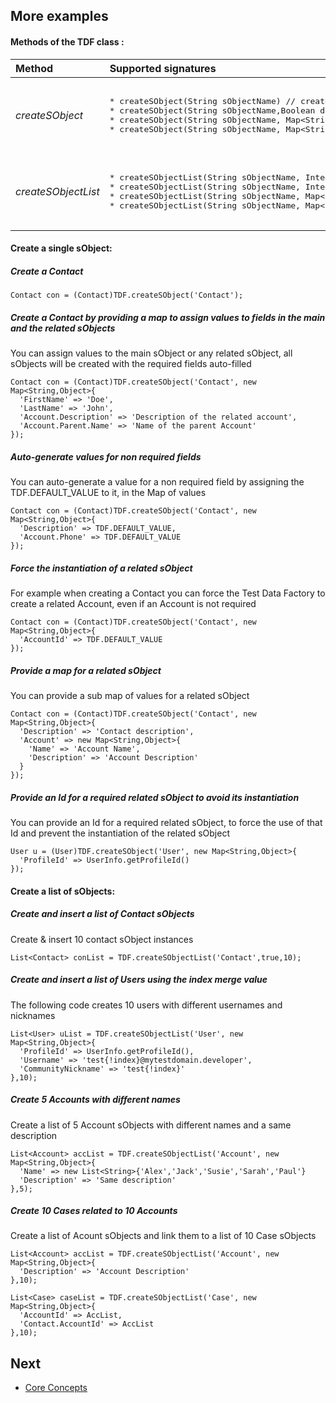 
## More examples


#### Methods of the TDF class :


<table>
<thead>
<tr>
  <th align='left'>Method</th>
  <th align='left'>Supported signatures</th>
</tr>
</thead>
<tbody>
<tr>
  <td>
  <em>createSObject</em>
  </td>
  <td>
<pre lang='apex'>  
* createSObject(String sObjectName) // create an sObject with all required fields auto-filled and insert all sObjects
* createSObject(String sObjectName,Boolean doInsert) // create an sObject with all required fields auto-filled and insert all sObjects if the doInsert = true
* createSObject(String sObjectName, Map&lt;String,Object&gt; mapValuesOverride) // create an sObject with all required fields auto-filled, assign the values defined in the mapValuesOverride and insert all sObjects if the doInsert = true
* createSObject(String sObjectName, Map&lt;String,Object&gt; mapValuesOverride, Boolean doInsert) // create an sObject with all required fields auto-filled, assign the values defined in the mapValuesOverride and insert all sObjects if the doInsert = true

</pre>
  </td>
</tr>
<tr>
</tr>
<tr>
  <td>
  <em>createSObjectList</em>
  </td>
  <td>
<pre lang='apex'>  
* createSObjectList(String sObjectName, Integer numberOfSObjects) // create a list of sObject with all required fields auto-filled and insert all sObjects
* createSObjectList(String sObjectName, Integer numberOfSObjects, Boolean doInsert) // create a list of sObject with all required fields auto-filled and insert all sObjects if the doInsert = true
* createSObjectList(String sObjectName, Map&lt;String,Object&gt; mapValuesOverride, Integer numberOfSObjects) // create a list of sObject with all required fields auto-filled, assign the values defined in the mapValuesOverride and insert all sObjects
* createSObjectList(String sObjectName, Map&lt;String,Object&gt; mapValuesOverride, Integer numberOfSObjects, Boolean doInsert) // create a list of sObject with all required fields auto-filled, assign the values defined in the mapValuesOverride and insert all sObjects if the doInsert = true

</pre>
  </td>
</tr>
</table>


#### Create a single sObject:

##### Create a Contact 
  ```apex
  Contact con = (Contact)TDF.createSObject('Contact');
  ```

##### Create a Contact by providing a map to assign values to fields in the main and the related sObjects

You can assign values to the main sObject or any related sObject, all sObjects will be created with the required fields auto-filled 
  ```apex
  Contact con = (Contact)TDF.createSObject('Contact', new Map<String,Object>{
    'FirstName' => 'Doe',
    'LastName' => 'John',
    'Account.Description' => 'Description of the related account',
    'Account.Parent.Name' => 'Name of the parent Account'
  });
  ```

##### Auto-generate values for non required fields

You can auto-generate a value for a non required field by assigning the TDF.DEFAULT_VALUE to it, in the Map of values
  ```apex
  Contact con = (Contact)TDF.createSObject('Contact', new Map<String,Object>{
    'Description' => TDF.DEFAULT_VALUE,
    'Account.Phone' => TDF.DEFAULT_VALUE
  });
  ```

##### Force the instantiation of a related sObject

For example when creating a Contact you can force the Test Data Factory to create a related Account, even if an Account is not required
  ```apex
  Contact con = (Contact)TDF.createSObject('Contact', new Map<String,Object>{
    'AccountId' => TDF.DEFAULT_VALUE
  });
  ```

##### Provide a map for a related sObject

You can provide a sub map of values for a related sObject
  ```apex
  Contact con = (Contact)TDF.createSObject('Contact', new Map<String,Object>{
    'Description' => 'Contact description',
    'Account' => new Map<String,Object>{
      'Name' => 'Account Name',
      'Description' => 'Account Description'
    }
  });
  ```

##### Provide an Id for a required related sObject to avoid its instantiation

You can provide an Id for a required related sObject, to force the use of that Id and prevent the instantiation of the related sObject
  ```apex
  User u = (User)TDF.createSObject('User', new Map<String,Object>{
    'ProfileId' => UserInfo.getProfileId()
  });
  ```

#### Create a list of sObjects:

##### Create and insert a list of Contact sObjects

Create & insert 10 contact sObject instances
  ```apex
  List<Contact> conList = TDF.createSObjectList('Contact',true,10);
  ```

##### Create and insert a list of Users using the index merge value

The following code creates 10 users with different usernames and nicknames 
  ```apex
  List<User> uList = TDF.createSObjectList('User', new Map<String,Object>{
    'ProfileId' => UserInfo.getProfileId(),
    'Username' => 'test{!index}@mytestdomain.developer',
    'CommunityNickname' => 'test{!index}'
  },10);
  ```


##### Create 5 Accounts with different names

Create a list of 5 Account sObjects with different names and a same description
  ```apex
  List<Account> accList = TDF.createSObjectList('Account', new Map<String,Object>{
    'Name' => new List<String>{'Alex','Jack','Susie','Sarah','Paul'}
    'Description' => 'Same description'
  },5);
  ```


##### Create 10 Cases related to 10 Accounts

Create a list of Acount sObjects and link them to a list of 10 Case sObjects
  ```apex
  List<Account> accList = TDF.createSObjectList('Account', new Map<String,Object>{
    'Description' => 'Account Description'
  },10);
  ```
  
  ```apex
  List<Case> caseList = TDF.createSObjectList('Case', new Map<String,Object>{
    'AccountId' => AccList,
    'Contact.AccountId' => AccList
  },10);
  ```

## Next

* [Core Concepts](CONCEPT.md)
